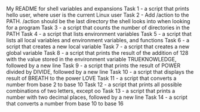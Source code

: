 My README for shell variables and expansions
Task 1 - a script that prints hello user, where user is the current Linux user 
Task 2 - Add /action to the PATH. /action should be the last directory the shell looks into when looking for a program
Task 3 - a script that counts the number of directories in the PATH
Task 4 - a script that lists environment variables
Task 5 - a script that lists all local variables and environment variables, and functions
Task 6 - a script that creates a new local variable
Task 7 - a script that creates a new global variable
Task 8 - a script that prints the result of the addition of 128 with the value stored in the environment variable TRUEKNOWLEDGE, followed by a new line
Task 9 - a script that prints the result of POWER divided by DIVIDE, followed by a new line
Task 10 - a script that displays the result of BREATH to the power LOVE
Task 11 - a script that converts a number from base 2 to base 10
Task 12 - a script that prints all possible combinations of two letters, except oo
Task 13 - a script that prints a number with two decimal places, followed by a new line
Task 14 - a script that converts a number from base 10 to base 16
